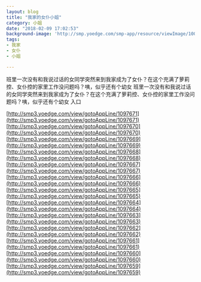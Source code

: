 ```yaml
---
layout: blog
title: "我家的女仆小姐"
category: 小姐
date: "2018-02-09 17:02:53"
background-image: 'http://smp.yoedge.com/smp-app/resource/viewImage/1003294appline.png'
tags:
- 我家
- 女仆
- 小姐

---
```

班里一次没有和我说过话的女同学突然来到我家成为了女仆？在这个充满了萝莉控、女仆控的家里工作没问题吗？咦，似乎还有个幼女
班里一次没有和我说过话的女同学突然来到我家成为了女仆？在这个充满了萝莉控、女仆控的家里工作没问题吗？咦，似乎还有个幼女
入口

[http://smp3.yoedge.com/view/gotoAppLine/1097671](http://smp3.yoedge.com/view/gotoAppLine/1097671)
[http://smp3.yoedge.com/view/gotoAppLine/1097670](http://smp3.yoedge.com/view/gotoAppLine/1097670)
[http://smp3.yoedge.com/view/gotoAppLine/1097669](http://smp3.yoedge.com/view/gotoAppLine/1097669)
[http://smp3.yoedge.com/view/gotoAppLine/1097668](http://smp3.yoedge.com/view/gotoAppLine/1097668)
[http://smp3.yoedge.com/view/gotoAppLine/1097667](http://smp3.yoedge.com/view/gotoAppLine/1097667)
[http://smp3.yoedge.com/view/gotoAppLine/1097666](http://smp3.yoedge.com/view/gotoAppLine/1097666)
[http://smp3.yoedge.com/view/gotoAppLine/1097665](http://smp3.yoedge.com/view/gotoAppLine/1097665)
[http://smp3.yoedge.com/view/gotoAppLine/1097664](http://smp3.yoedge.com/view/gotoAppLine/1097664)
[http://smp3.yoedge.com/view/gotoAppLine/1097663](http://smp3.yoedge.com/view/gotoAppLine/1097663)
[http://smp3.yoedge.com/view/gotoAppLine/1097662](http://smp3.yoedge.com/view/gotoAppLine/1097662)
[http://smp3.yoedge.com/view/gotoAppLine/1097661](http://smp3.yoedge.com/view/gotoAppLine/1097661)
[http://smp3.yoedge.com/view/gotoAppLine/1097660](http://smp3.yoedge.com/view/gotoAppLine/1097660)
[http://smp3.yoedge.com/view/gotoAppLine/1097659](http://smp3.yoedge.com/view/gotoAppLine/1097659)

        
